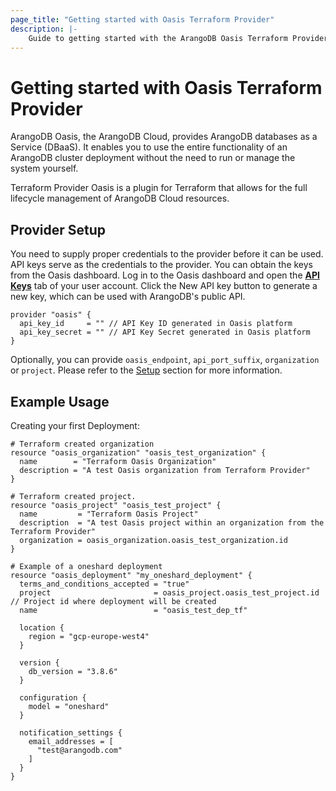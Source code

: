 ```yaml
---
page_title: "Getting started with Oasis Terraform Provider"
description: |-
    Guide to getting started with the ArangoDB Oasis Terraform Provider
---
```


# Getting started with Oasis Terraform Provider
ArangoDB Oasis, the ArangoDB Cloud, provides ArangoDB databases as a Service (DBaaS). It enables you to use the entire functionality of an ArangoDB cluster deployment without the need to run or manage the system yourself.

Terraform Provider Oasis is a plugin for Terraform that allows for the full lifecycle management of ArangoDB Cloud resources.

## Provider Setup


You need to supply proper credentials to the provider before it can be used. API keys serve as the credentials to the provider. You can obtain the keys from the Oasis dashboard.
Log in to the Oasis dashboard and open the [**API Keys**](https://cloud.arangodb.com/dashboard/user/api-keys) tab of your user account. Click the New API key button to generate a new key, which can be used with ArangoDB's public API.

```hcl
provider "oasis" {
  api_key_id     = "" // API Key ID generated in Oasis platform
  api_key_secret = "" // API Key Secret generated in Oasis platform
}
```
Optionally, you can provide `oasis_endpoint`, `api_port_suffix`, `organization` or `project`.  Please refer to the [Setup](setup.md) section for more information.

## Example Usage

Creating your first Deployment:

```hcl
# Terraform created organization
resource "oasis_organization" "oasis_test_organization" {
  name        = "Terraform Oasis Organization"
  description = "A test Oasis organization from Terraform Provider"
}

# Terraform created project.
resource "oasis_project" "oasis_test_project" {
  name         = "Terraform Oasis Project"
  description  = "A test Oasis project within an organization from the Terraform Provider"
  organization = oasis_organization.oasis_test_organization.id
}

# Example of a oneshard deployment
resource "oasis_deployment" "my_oneshard_deployment" {
  terms_and_conditions_accepted = "true"
  project                       = oasis_project.oasis_test_project.id // Project id where deployment will be created
  name                          = "oasis_test_dep_tf"

  location {
    region = "gcp-europe-west4"
  }

  version {
    db_version = "3.8.6"
  }

  configuration {
    model = "oneshard"
  }

  notification_settings {
    email_addresses = [
      "test@arangodb.com"
    ]
  }
}
```